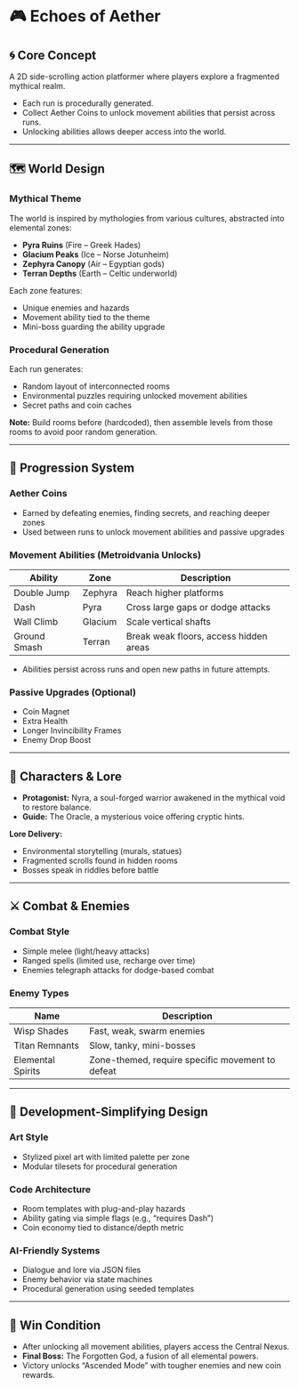 # 🎮 Echoes of Aether

## 🌀 Core Concept

A 2D side-scrolling action platformer where players explore a fragmented mythical realm.  
- Each run is procedurally generated.
- Collect Aether Coins to unlock movement abilities that persist across runs.
- Unlocking abilities allows deeper access into the world.

---

## 🗺️ World Design

### Mythical Theme
The world is inspired by mythologies from various cultures, abstracted into elemental zones:
- **Pyra Ruins** (Fire – Greek Hades)
- **Glacium Peaks** (Ice – Norse Jotunheim)
- **Zephyra Canopy** (Air – Egyptian gods)
- **Terran Depths** (Earth – Celtic underworld)

Each zone features:
- Unique enemies and hazards
- Movement ability tied to the theme
- Mini-boss guarding the ability upgrade

### Procedural Generation
Each run generates:
- Random layout of interconnected rooms
- Environmental puzzles requiring unlocked movement abilities
- Secret paths and coin caches

**Note:** Build rooms before (hardcoded), then assemble levels from those rooms to avoid poor random generation.

---

## 🧭 Progression System

### Aether Coins
- Earned by defeating enemies, finding secrets, and reaching deeper zones
- Used between runs to unlock movement abilities and passive upgrades

### Movement Abilities (Metroidvania Unlocks)

| Ability      | Zone      | Description                        |
|--------------|-----------|------------------------------------|
| Double Jump  | Zephyra   | Reach higher platforms             |
| Dash         | Pyra      | Cross large gaps or dodge attacks  |
| Wall Climb   | Glacium   | Scale vertical shafts              |
| Ground Smash | Terran    | Break weak floors, access hidden areas |

- Abilities persist across runs and open new paths in future attempts.

### Passive Upgrades (Optional)
- Coin Magnet
- Extra Health
- Longer Invincibility Frames
- Enemy Drop Boost

---

## 🧝 Characters & Lore

- **Protagonist:** Nyra, a soul-forged warrior awakened in the mythical void to restore balance.
- **Guide:** The Oracle, a mysterious voice offering cryptic hints.

**Lore Delivery:**
- Environmental storytelling (murals, statues)
- Fragmented scrolls found in hidden rooms
- Bosses speak in riddles before battle

---

## ⚔️ Combat & Enemies

### Combat Style
- Simple melee (light/heavy attacks)
- Ranged spells (limited use, recharge over time)
- Enemies telegraph attacks for dodge-based combat

### Enemy Types

| Name              | Description                               |
|-------------------|-------------------------------------------|
| Wisp Shades       | Fast, weak, swarm enemies                 |
| Titan Remnants    | Slow, tanky, mini-bosses                  |
| Elemental Spirits | Zone-themed, require specific movement to defeat |

---

## 🧩 Development-Simplifying Design

### Art Style
- Stylized pixel art with limited palette per zone
- Modular tilesets for procedural generation

### Code Architecture
- Room templates with plug-and-play hazards
- Ability gating via simple flags (e.g., “requires Dash”)
- Coin economy tied to distance/depth metric

### AI-Friendly Systems
- Dialogue and lore via JSON files
- Enemy behavior via state machines
- Procedural generation using seeded templates

---

## 🏁 Win Condition

- After unlocking all movement abilities, players access the Central Nexus.
- **Final Boss:** The Forgotten God, a fusion of all elemental powers.
- Victory unlocks “Ascended Mode” with tougher enemies and new coin rewards.
